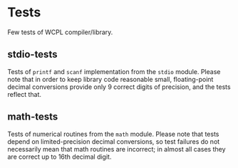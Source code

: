 Tests
=====

Few tests of WCPL compiler/library.

## stdio-tests

Tests of `printf` and `scanf` implementation from the `stdio` module.
Please note that in order to keep library code reasonable small, floating-point
decimal conversions provide only 9 correct digits of precision, and the
tests reflect that.

## math-tests

Tests of numerical routines from the `math` module.
Please note that tests depend on limited-precision decimal conversions, so
test failures do not necessarily mean that math routines are incorrect;
in almost all cases they are correct up to 16th decimal digit.
